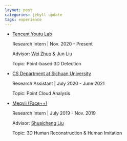 ```yaml
---
layout: post
categories: jekyll update
tags: experience
---
```


- [Tencent Youtu Lab](https://open.youtu.qq.com/#/open/aboutus/publications)

    Research Intern | Nov. 2020 - Present

    Advisor: [Wei Zhuo](https://scholar.google.com.au/citations?user=Q-UjnzEAAAAJ&hl=en) & Jun Liu
    
    Topic: Point-based 3D Detection

- [CS Department at Sichuan University](https://cs.scu.edu.cn/)

    Research Assistant | July 2020 - June 2021
  
    Topic: Point Cloud Analysis

-  [Megvii (Face++)](https://en.megvii.com/)

    Research Intern | July 2019 - Nov. 2019
   
    Advisor: [Shuaicheng Liu](http://www.liushuaicheng.org/)
    
    Topic: 3D Human Reconstruction & Human Imitation